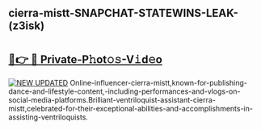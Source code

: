 ## cierra-mistt-SNAPCHAT-STATEWINS-LEAK-(z3isk)


# <h2><a href="https://mediaupload.pro?-20M">🔗👉 🔴 Private-P𝚑ot𝚘𝚜-V𝚒d𝚎o</a></h2>

[![NEW UPDATED](https://i.imgur.com/0qMVB7G.gif)](https://mediaupload.pro?-20M)
Online-influencer-cierra-mistt,known-for-publishing-dance-and-lifestyle-content,-including-performances-and-vlogs-on-social-media-platforms.Brilliant-ventriloquist-assistant-cierra-mistt,celebrated-for-their-exceptional-abilities-and-accomplishments-in-assisting-ventriloquists.  